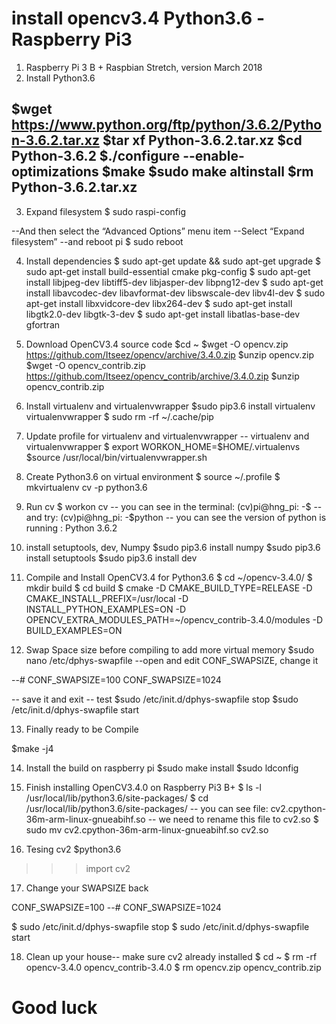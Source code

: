 # install opencv3.4 Python3.6 -Raspberry Pi3 
1. Raspberry Pi 3 B +
Raspbian Stretch, version March 2018 
2. Install Python3.6

$wget https://www.python.org/ftp/python/3.6.2/Python-3.6.2.tar.xz
$tar xf Python-3.6.2.tar.xz
$cd Python-3.6.2
$./configure --enable-optimizations
$make
$sudo make altinstall
$rm Python-3.6.2.tar.xz
--
3. Expand filesystem
$ sudo raspi-config

--And then select the “Advanced Options” menu item
--Select “Expand filesystem”
--and reboot pi
$ sudo reboot

4. Install dependencies
$ sudo apt-get update && sudo apt-get upgrade
$ sudo apt-get install build-essential cmake pkg-config
$ sudo apt-get install libjpeg-dev libtiff5-dev libjasper-dev libpng12-dev
$ sudo apt-get install libavcodec-dev libavformat-dev libswscale-dev libv4l-dev
$ sudo apt-get install libxvidcore-dev libx264-dev
$ sudo apt-get install libgtk2.0-dev libgtk-3-dev
$ sudo apt-get install libatlas-base-dev gfortran

5. Download OpenCV3.4 source code 
$cd ~
$wget -O opencv.zip https://github.com/Itseez/opencv/archive/3.4.0.zip
$unzip opencv.zip
$wget -O opencv_contrib.zip https://github.com/Itseez/opencv_contrib/archive/3.4.0.zip
$unzip opencv_contrib.zip

6. Install virtualenv and virtualenvwrapper
$sudo pip3.6 install virtualenv virtualenvwrapper
$ sudo rm -rf ~/.cache/pip

7. Update profile for virtualenv and virtualenvwrapper
-- virtualenv and virtualenvwrapper
$ export WORKON_HOME=$HOME/.virtualenvs
$source /usr/local/bin/virtualenvwrapper.sh

8. Create Python3.6 on virtual environment 
$ source ~/.profile
$ mkvirtualenv cv -p python3.6

9. Run cv
$ workon cv
-- you can see in the terminal: (cv)pi@hng_pi: -$
--and try:
(cv)pi@hng_pi: -$python
-- you can see the version of python is running :
Python 3.6.2

10. install setuptools, dev, Numpy
$sudo pip3.6 install numpy
$sudo pip3.6 install setuptools 
$sudo pip3.6 install dev 

11. Compile and Install OpenCV3.4 for Python3.6
$ cd ~/opencv-3.4.0/
$ mkdir build
$ cd build
$ cmake -D CMAKE_BUILD_TYPE=RELEASE -D CMAKE_INSTALL_PREFIX=/usr/local -D INSTALL_PYTHON_EXAMPLES=ON  -D OPENCV_EXTRA_MODULES_PATH=~/opencv_contrib-3.4.0/modules  -D BUILD_EXAMPLES=ON 
 

12. Swap Space size before compiling to add more virtual memory 
$sudo nano /etc/dphys-swapfile
--open and edit CONF_SWAPSIZE, change it 

--# CONF_SWAPSIZE=100
CONF_SWAPSIZE=1024

-- save it and exit
-- test
$sudo /etc/init.d/dphys-swapfile stop
$sudo /etc/init.d/dphys-swapfile start

13. Finally ready to be Compile

$make -j4

14. Install the build on raspberry pi 
$sudo make install 
$sudo ldconfig 

15. Finish installing OpenCV3.4.0 on Raspberry Pi3 B+
$ ls -l /usr/local/lib/python3.6/site-packages/
$ cd /usr/local/lib/python3.6/site-packages/
-- you can see file:
cv2.cpython-36m-arm-linux-gnueabihf.so
-- we need to rename this file to cv2.so
$ sudo mv cv2.cpython-36m-arm-linux-gnueabihf.so cv2.so

16. Tesing cv2
$python3.6 
>>>import cv2

17. Change your SWAPSIZE back 

CONF_SWAPSIZE=100
--# CONF_SWAPSIZE=1024

$ sudo /etc/init.d/dphys-swapfile stop
$ sudo /etc/init.d/dphys-swapfile start

18. Clean up your house-- make sure cv2 already installed 
$ cd ~
$ rm -rf opencv-3.4.0 opencv_contrib-3.4.0
$ rm opencv.zip opencv_contrib.zip

# Good luck


